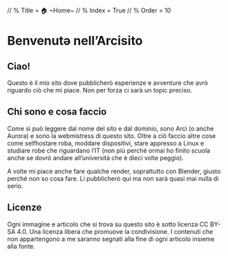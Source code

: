 // % Title = 🏠 ~Home~
// % Index = True
// % Order = 10

# Benvenutə nell’Arcisito

## Ciao!

Questo è il mio sito dove pubblicherò esperienze e avventure che avrò riguardo ciò che mi piace. Non per forza ci sarà un topic preciso.

## Chi sono e cosa faccio

Come si può leggere dal nome del sito e dal dominio, sono Arci (o anche Aurora) e sono la webmistress di questo sito. Oltre a ciò faccio altre cose come selfhostare roba, moddare dispositivi, stare appresso a Linux e studiare robe che riguardano l’IT (non più perché ormai ho finito scuola anche se dovrò andare all’università che è dieci volte peggio).

A volte mi piace anche fare qualche render, soprattutto con Blender, giusto perché non so cosa fare. Li pubblicherò qui ma non sarà quasi mai nulla di serio.

## Licenze

Ogni immagine e articolo che si trova su questo sito è sotto licenza CC BY-SA 4.0. Una licenza libera che promuove la condivisione. I contenuti che non appartengono a me saranno segnati alla fine di ogni articolo insieme alla fonte.
